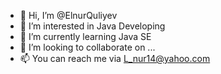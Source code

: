 - 👋 Hi, I’m @ElnurQuliyev
- 👀 I’m interested in Java Developing
- 🌱 I’m currently learning Java SE
- 💞️ I’m looking to collaborate on ...
- 📫 You can reach me via L_nur14@yahoo.com

<!---
ElnurQuliyev/ElnurQuliyev is a ✨ special ✨ repository because its `README.md` (this file) appears on your GitHub profile.
You can click the Preview link to take a look at your changes.
--->

